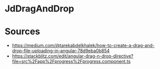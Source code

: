 # JdDragAndDrop

# Sources

 - https://medium.com/@tarekabdelkhalek/how-to-create-a-drag-and-drop-file-uploading-in-angular-78d9eba0b854
 - https://stackblitz.com/edit/angular-drag-n-drop-directive?file=src%2Fapp%2Fprogress%2Fprogress.component.ts
